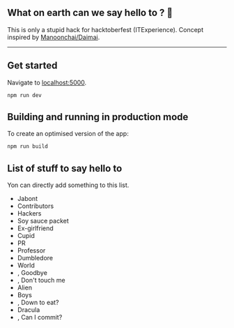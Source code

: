 ## What on earth can we say hello to ? 🤔

This is only a stupid hack for hacktoberfest (ITExperience). Concept inspired by [Manoonchai/Daimai](https://github.com/Manoonchai).

---

## Get started

Navigate to [localhost:5000](http://localhost:5000).

```bash
npm run dev
```

## Building and running in production mode

To create an optimised version of the app:

```bash
npm run build
```

## List of stuff to say hello to

Yon can directly add something to this list.

- Jabont
- Contributors
- Hackers
- Soy sauce packet
- Ex-girlfriend
- Cupid
- PR
- Professor
- Dumbledore
- World
- , Goodbye
- , Don't touch me
- Alien
- Boys
- , Down to eat?
- Dracula
- , Can I commit?
